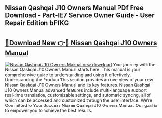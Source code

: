 ## Nissan Qashqai J10 Owners Manual PDf Free Download - Part-lE7 Service Owner Guide - User Repair Edition bFfKG

# <h2><a href="http://cf23215.oget.top/?id=Nissan+Qashqai+J10+Owners+Manual">🔗Download New 👉🔴 Nissan Qashqai J10 Owners Manual</a></h2>

[![Nissan Qashqai J10 Owners Manual new download](https://i.imgur.com/5g1atiW.png)](http://cf23215.oget.top/?id=Nissan+Qashqai+J10+Owners+Manual)
Your journey with the Nissan Qashqai J10 Owners Manual starts here. This manual is your comprehensive guide to understanding and using it effectively. Understanding the Product This section provides an overview of your new Nissan Qashqai J10 Owners Manual and its key features. Nissan Qashqai J10 Owners Manual advanced features include multi-language support, real-time translation, customizable settings, and automatic syncing, all of which can be accessed and customized through the user interface. We're Committed to Your Success Nissan Qashqai J10 Owners Manual. Our goal is to empower you to achieve the best results.
